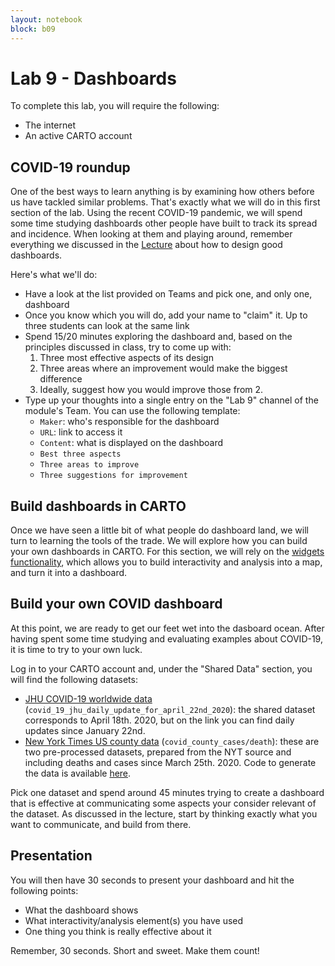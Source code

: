 ```yaml
---
layout: notebook
block: b09
---
```


# Lab 9 - Dashboards

To complete this lab, you will require the following:

- The internet
- An active CARTO account

## COVID-19 roundup

One of the best ways to learn anything is by examining how others before us have tackled similar problems. That's exactly what we will do in this first section of the lab. Using the recent COVID-19 pandemic, we will spend some time studying dashboards other people have built to track its spread and incidence. When looking at them and playing around, remember everything we discussed in the [Lecture](http://darribas.org/wmn/slidedecks/lecture_09.html) about how to design good dashboards.

Here's what we'll do:

- Have a look at the list provided on Teams and pick one, and only one, dashboard
- Once you know which you will do, add your name to "claim" it. Up to three students can look at the same link
- Spend 15/20 minutes exploring the dashboard and, based on the principles discussed in class, try to come up with:
    1. Three most effective aspects of its design
    2. Three areas where an improvement would make the biggest difference
    3. Ideally, suggest how you would improve those from 2.
- Type up your thoughts into a single entry on the "Lab 9" channel of the module's Team. You can use the following template:
    - `Maker`: who's responsible for the dashboard
    - `URL`: link to access it
    - `Content`: what is displayed on the dashboard
    - `Best three aspects`
    - `Three areas to improve`
    - `Three suggestions for improvement`

## Build dashboards in CARTO

Once we have seen a little bit of what people do dashboard land, we will turn to learning the tools of the trade. We will explore how you can build your own dashboards in CARTO. For this section, we will rely on the [widgets functionality](https://carto.com/help/tutorials/builder-widgets-overview/), which allows you to build interactivity and analysis into a map, and turn it into a dashboard.

## Build your own COVID dashboard

At this point, we are ready to get our feet wet into the dasboard ocean. After having spent some time studying and evaluating examples about COVID-19, it is time to try to your own luck.

Log in to your CARTO account and, under the "Shared Data" section, you will find the following datasets:

- [JHU COVID-19 worldwide data](https://github.com/CSSEGISandData/COVID-19/tree/master/csse_covid_19_data) (`covid_19_jhu_daily_update_for_april_22nd_2020`): the shared dataset corresponds to April 18th. 2020, but on the link you can find daily updates since January 22nd.
- [New York Times US county data](https://github.com/nytimes/covid-19-data) (`covid_county_cases/death`): these are two pre-processed datasets, prepared from the NYT source and including deaths and cases since March 25th. 2020. Code to generate the data is available [here](lab_09_prepare_data).

Pick one dataset and spend around 45 minutes trying to create a dashboard that is effective at communicating some aspects your consider relevant of the dataset. As discussed in the lecture, start by thinking exactly what you want to communicate, and build from there.

## Presentation

You will then have 30 seconds to present your dashboard and hit the following points:

- What the dashboard shows
- What interactivity/analysis element(s) you have used
- One thing you think is really effective about it

Remember, 30 seconds. Short and sweet. Make them count!
